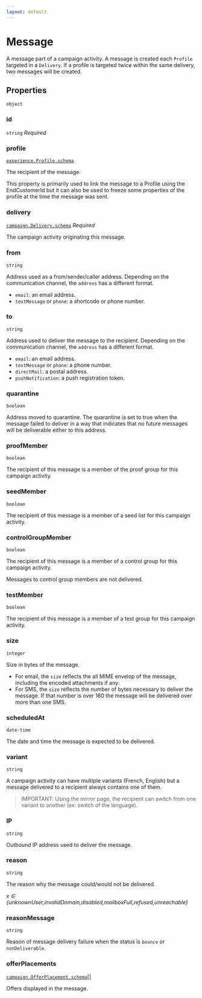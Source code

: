 ```yaml
---
layout: default
---
```


# Message

A message part of a campaign activity.
A message is created each `Profile` targeted in a `Delivery`. If a profile
is targeted twice within the same delivery, two messages will be created.

## Properties

`object`


###  id
`string` _Required_




###  profile
[`experience.Profile.schema`](../../../../experience/Profile.schema.md) 

The recipient of the message.

This property is primarily used to link the message to a Profile using the EndCustomerId
but it can also be used to freeze some properties of the profile at the time the message
was sent.



###  delivery
[`campaign.Delivery.schema`](../../../../_vendor/adobe/experience/campaign/Delivery.schema.md) _Required_

The campaign activity originating this message.



###  from
`string` 

Address used as a from/sender/caller address.
Depending on the communication channel, the `address` has a different format.

  * `email`: an email address.
  * `textMessage` or `phone`: a shortcode or phone number.



###  to
`string` 

Address used to deliver the message to the recipient.
Depending on the communication channel, the `address` has a different format.

  * `email`: an email address.
  * `textMessage` or `phone`: a phone number.
  * `directMail`: a postal address.
  * `pushNotification`: a push registration token.



###  quarantine
`boolean` 

Address moved to quarantine.
The quarantine is set to true when the message failed to deliver in a way
that indicates that no future messages will be deliverable either to this
address.



###  proofMember
`boolean` 

The recipient of this message is a member of the proof group for this campaign activity.


###  seedMember
`boolean` 

The recipient of this message is a member of a seed list for this campaign
activity.



###  controlGroupMember
`boolean` 

The recipient of this message is a member of a control group
for this campaign activity.

Messages to control group members are not delivered.



###  testMember
`boolean` 

The recipient of this message is a member of a test group for this campaign activity.


###  size
`integer` 

Size in bytes of the message.

* For email, the `size` reflects the all MIME envelop of the message, including
the encoded attachments if any.
* For SMS, the `size` reflects the number of bytes necessary to deliver the message.
If that number is over 160 the message will be delivered over more than one SMS.



###  scheduledAt
`date-time` 

The date and time the message is expected to be delivered.


###  variant
`string` 

A campaign activity can have multiple variants (French, English) but a
message delivered to a recipient always contains one of them.

> IMPORTANT: Using the mirror page, the recipient can switch from one
  variant to another (ex: switch of the language).



###  IP
`string` 

Outbound IP address used to deliver the message.


###  reason
`string` 

The reason why the message could/would not be delivered.

 *x ∈  {unknownUser,invalidDomain,disabled,mailboxFull,refused,unreachable}*
 


###  reasonMessage
`string` 

Reason of message delivery failure when the status is `bounce` or `nonDeliverable`.



###  offerPlacements
[`campaign.OfferPlacement.schema`](../../../../_vendor/adobe/experience/campaign/OfferPlacement.schema.md)[] 

Offers displayed in the message.



